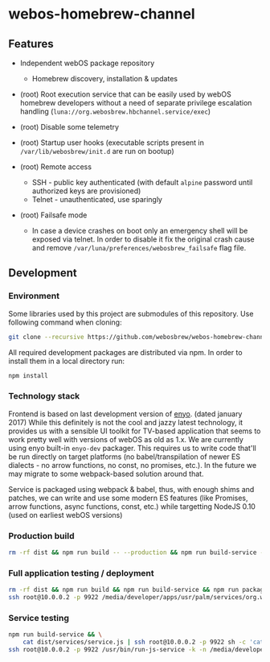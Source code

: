 webos-homebrew-channel
======================

Features
--------

* Independent webOS package repository
    * Homebrew discovery, installation & updates

* (root) Root execution service that can be easily used by webOS homebrew
  developers without a need of separate privilege escalation handling (`luna://org.webosbrew.hbchannel.service/exec`)
* (root) Disable some telemetry
* (root) Startup user hooks (executable scripts present in `/var/lib/webosbrew/init.d` are run on bootup)
* (root) Remote access
    * SSH - public key authenticated (with default `alpine` password until
      authorized keys are provisioned)
    * Telnet - unauthenticated, use sparingly
* (root) Failsafe mode
    * In case a device crashes on boot only an emergency shell will be exposed
      via telnet. In order to disable it fix the original crash cause and remove
      `/var/luna/preferences/webosbrew_failsafe` flag file.

Development
-----------

### Environment
Some libraries used by this project are submodules of this repository. Use
following command when cloning:
```sh
git clone --recursive https://github.com/webosbrew/webos-homebrew-channel
```

All required development packages are distributed via npm. In order to install
them in a local directory run:
```sh
npm install
```

### Technology stack
Frontend is based on last development version of [enyo](https://github.com/enyojs).
(dated january 2017) While this definitely is not the cool and jazzy latest
technology, it provides us with a sensible UI toolkit for TV-based application
that seems to work pretty well with versions of webOS as old as 1.x. We are
currently using enyo built-in `enyo-dev` packager. This requires us to write
code that'll be run directly on target platforms (no babel/transpilation of newer
ES dialects - no arrow functions, no const, no promises, etc.). In the future
we may migrate to some webpack-based solution around that.

Service is packaged using webpack & babel, thus, with enough shims and patches,
we can write and use some modern ES features (like Promises, arrow functions,
async functions, const, etc.) while targetting NodeJS 0.10 (used on earliest
webOS versions)


### Production build
```sh
rm -rf dist && npm run build -- --production && npm run build-service -- --env production && npm run package
```

### Full application testing / deployment
```sh
rm -rf dist && npm run build && npm run build-service && npm run package && npm run deploy && npm run launch
ssh root@10.0.0.2 -p 9922 /media/developer/apps/usr/palm/services/org.webosbrew.hbchannel.service/elevate-service
```

### Service testing
```sh
npm run build-service && \
    cat dist/services/service.js | ssh root@10.0.0.2 -p 9922 sh -c 'cat > /media/developer/apps/usr/palm/services/org.webosbrew.hbchannel.service/service.js && pkill -f org.webosbrew.hbchannel.service'
ssh root@10.0.0.2 -p 9922 /usr/bin/run-js-service -k -n /media/developer/apps/usr/palm/services/org.webosbrew.hbchannel.service
```
